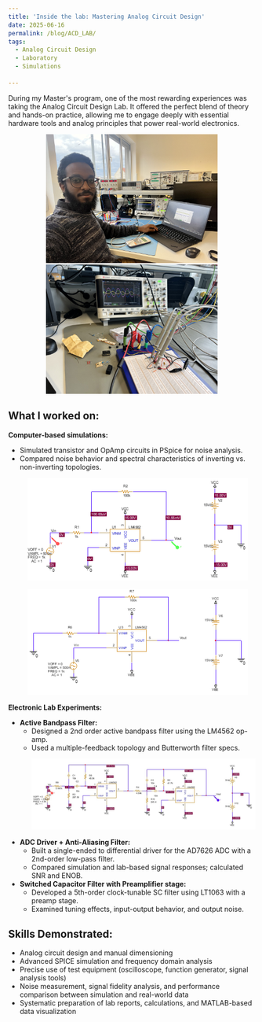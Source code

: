 ```yaml
---
title: 'Inside the lab: Mastering Analog Circuit Design'  
date: 2025-06-16  
permalink: /blog/ACD_LAB/  
tags: 
  - Analog Circuit Design  
  - Laboratory  
  - Simulations  

---
```

 During my Master's program, one of the most rewarding experiences was taking the Analog Circuit Design Lab. It offered the perfect blend of theory and hands-on practice, allowing me to engage deeply with essential hardware tools and analog principles that power real-world electronics.

  <p align="center">
    <img src="/images/acd1.jpg" alt="ACD" width="350"/>
    <img src="/images/acd2.jpg" alt="ACD" width="350"/>
  </p>

## What I worked on:
**Computer-based simulations:**  
  - Simulated transistor and OpAmp circuits in PSpice for noise analysis.  
  - Compared noise behavior and spectral characteristics of inverting vs. non-inverting topologies.  
    <p align="center">
      <img src="/images/inverting_amp.png" alt="ACD" width="450"/>
    </p>
    <p align="center">
      <img src="/images/non_inv_amp.png" alt="ACD" width="450"/>
    </p>
    
**Electronic Lab Experiments:**  
  - **Active Bandpass Filter:**  
    - Designed a 2nd order active bandpass filter using the LM4562 op-amp.  
    - Used a multiple-feedback topology and Butterworth filter specs.  
      <p align="center">
        <img src="/images/2order_bandpass.jpg" alt="2nd Order Bandpass Filter" width="600"/>
      </p>
  - **ADC Driver + Anti-Aliasing Filter:**  
    - Built a single-ended to differential driver for the AD7626 ADC with a 2nd-order low-pass filter.  
    - Compared simulation and lab-based signal responses; calculated SNR and ENOB.
  - **Switched Capacitor Filter with Preamplifier stage:**  
    - Developed a 5th-order clock-tunable SC filter using LT1063 with a preamp stage.  
    - Examined tuning effects, input-output behavior, and output noise.

## Skills Demonstrated:
  - Analog circuit design and manual dimensioning
  - Advanced SPICE simulation and frequency domain analysis
  - Precise use of test equipment (oscilloscope, function generator, signal analysis tools)
  - Noise measurement, signal fidelity analysis, and performance comparison between simulation and real-world data
  - Systematic preparation of lab reports, calculations, and MATLAB-based data visualization
